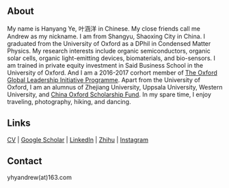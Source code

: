 ## About

My name is Hanyang Ye, 叶涵洋 in Chinese. My close friends call me Andrew as my nickname. I am from Shangyu, Shaoxing City in China. I graduated from the University of Oxford as a DPhil in Condensed Matter Physics. My research interests include organic semiconductors, organic solar cells, organic light-emitting devices, biomaterials, and bio-sensors. I am trained in private equity investment in Said Business School in the University of Oxford. And I am a 2016-2017 corhort member of [The Oxford Global Leadership Initiative Programme](https://oxfordcharacter.org/leadership/student-profiles). Apart from the University of Oxford, I am an alumnus of Zhejiang University, Uppsala University, Western University, and [China Oxford Scholarship Fund](https://chinaoxford.org/). In my spare time, I enjoy traveling, photography, hiking, and dancing.

## Links

[CV](https://github.com/HanyangYe/hanyangye.github.io/raw/master/Hanyang_Ye_Curriculum_Vitae_SBS.pdf) | [Google Scholar](https://scholar.google.com/citations?hl=en&user=Tq6dZpcAAAAJ&view_op=list_works&gmla=AJsN-F70b9O7AN_by_e2h80_0udeuBKL2e87j52AOyyWdvtshJ08d0S9Ts-VtFhJaC8yTz6-AgX3VYVT6zqsnH0iRkLduXyChIwUnxX1M2ZHpnHkgy19GwI) | [LinkedIn](https://www.linkedin.com/in/hanyang-ye/) | [Zhihu](https://www.zhihu.com/people/an-de-lu-73-43) | [Instagram](https://www.instagram.com/hanyang_ye/)

## Contact

yhyandrew(at)163.com
